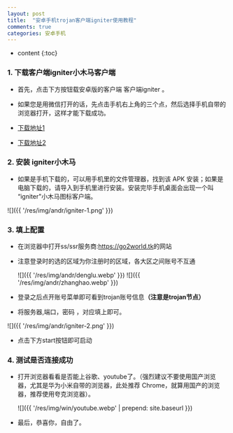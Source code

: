 ```yaml
---
layout: post
title:  "安卓手机trojan客户端igniter使用教程"
comments: true
categories: 安卓手机
---
```



* content
{:toc}


### 1. 下载客户端igniter小木马客户端
* 首先，点击下方按钮载安卓版的客户端 客户端igniter 。

* 如果您是用微信打开的话，先点击手机右上角的三个点，然后选择手机自带的浏览器打开，这样才能下载成功。

* <a class="downbtn" href="https://github.com/go2world/ss/releases/download/0.0.6/Igniter.apk" target="_blank" rel="noopener">下载地址1</a>
* <a class="downbtn" href="https://dwc-1256539025.cos.ap-hongkong.myqcloud.com/public/pkg/Igniter.apk" target="_blank" rel="noopener">下载地址2</a>


### 2. 安装 igniter小木马
* 如果是手机下载的，可以用手机里的文件管理器，找到该 APK 安装；如果是电脑下载的，请导入到手机里进行安装。安装完毕手机桌面会出现一个叫 “igniter"小木马图标客户端。 

![]({{ '/res/img/andr/igniter-1.png' }})

### 3. 填上配置

* 在浏览器中打开ss/ssr服务商:<a class="downbtn" href="https://go2world.tk/home/ref/8607937008" target="_blank" rel="noopener">https://go2world.tk</a>的网站
* 注意登录时的选的区域为你注册时的区域，各大区之间账号不互通

    ![]({{ '/res/img/andr/denglu.webp' }})
    ![]({{ '/res/img/andr/zhanghao.webp' }})
    
* 登录之后点开账号菜单即可看到trojan账号信息<b>（注意是trojan节点）</b>
* 将服务器,端口，密码 ，对应填上即可。

![]({{ '/res/img/andr/igniter-2.png' }})

* 点击下方start按钮即可启动

### 4. 测试是否连接成功

* 打开浏览器看看是否能上谷歌、youtube了。（强烈建议不要使用国产浏览器，尤其是华为小米自带的浏览器，此处推荐 Chrome，就算用国产的浏览器，推荐使用夸克浏览器）。
   
   ![]({{ '/res/img/win/youtube.webp' | prepend: site.baseurl  }})
    
* 最后，恭喜你，自由了。
